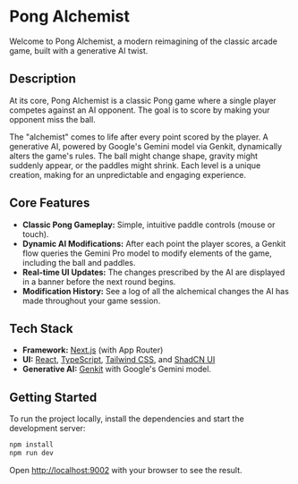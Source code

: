 # Pong Alchemist

Welcome to Pong Alchemist, a modern reimagining of the classic arcade game, built with a generative AI twist.

## Description

At its core, Pong Alchemist is a classic Pong game where a single player competes against an AI opponent. The goal is to score by making your opponent miss the ball.

The "alchemist" comes to life after every point scored by the player. A generative AI, powered by Google's Gemini model via Genkit, dynamically alters the game's rules. The ball might change shape, gravity might suddenly appear, or the paddles might shrink. Each level is a unique creation, making for an unpredictable and engaging experience.

## Core Features

- **Classic Pong Gameplay:** Simple, intuitive paddle controls (mouse or touch).
- **Dynamic AI Modifications:** After each point the player scores, a Genkit flow queries the Gemini Pro model to modify elements of the game, including the ball and paddles.
- **Real-time UI Updates:** The changes prescribed by the AI are displayed in a banner before the next round begins.
- **Modification History:** See a log of all the alchemical changes the AI has made throughout your game session.

## Tech Stack

- **Framework:** [Next.js](https://nextjs.org/) (with App Router)
- **UI:** [React](https://reactjs.org/), [TypeScript](https://www.typescriptlang.org/), [Tailwind CSS](https://tailwindcss.com/), and [ShadCN UI](https://ui.shadcn.com/)
- **Generative AI:** [Genkit](https://firebase.google.com/docs/genkit) with Google's Gemini model.

## Getting Started

To run the project locally, install the dependencies and start the development server:

```bash
npm install
npm run dev
```

Open [http://localhost:9002](http://localhost:9002) with your browser to see the result.
